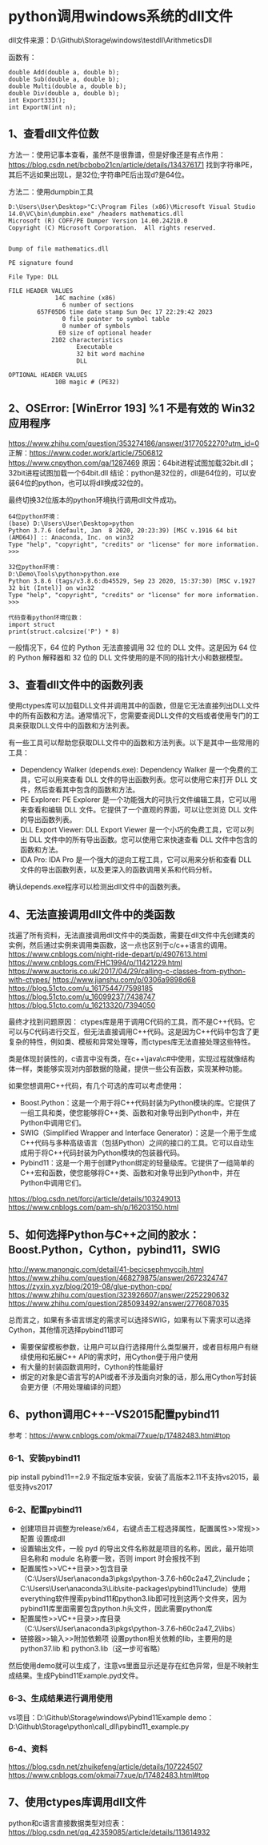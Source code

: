 # python调用windows系统的dll文件
dll文件来源：D:\Github\Storage\windows\testdll\ArithmeticsDll

函数有：
```
double Add(double a, double b);
double Sub(double a, double b);
double Multi(double a, double b);
double Div(double a, double b);
int Export333();
int ExportN(int n);
```

## 1、查看dll文件位数
方法一：使用记事本查看，虽然不是很靠谱，但是好像还是有点作用：https://blog.csdn.net/bcbobo21cn/article/details/134376171
找到字符串PE，其后不远如果出现L，是32位;字符串PE后出现d?是64位。

方法二：使用dumpbin工具
```
D:\Users\User\Desktop>"C:\Program Files (x86)\Microsoft Visual Studio 14.0\VC\bin\dumpbin.exe" /headers mathematics.dll
Microsoft (R) COFF/PE Dumper Version 14.00.24210.0
Copyright (C) Microsoft Corporation.  All rights reserved.


Dump of file mathematics.dll

PE signature found

File Type: DLL

FILE HEADER VALUES
             14C machine (x86)
               6 number of sections
        657F05D6 time date stamp Sun Dec 17 22:29:42 2023
               0 file pointer to symbol table
               0 number of symbols
              E0 size of optional header
            2102 characteristics
                   Executable
                   32 bit word machine
                   DLL

OPTIONAL HEADER VALUES
             10B magic # (PE32)
```

## 2、OSError: [WinError 193] %1 不是有效的 Win32 应用程序
https://www.zhihu.com/question/353274186/answer/3177052270?utm_id=0
正解：https://www.coder.work/article/7506812
https://www.cnpython.com/qa/1287469
原因：64bit进程试图加载32bit.dll；32bit进程试图加载一个64bit.dll
结论：python是32位的，dll是64位的，可以安装64位的python，也可以将dll换成32位的。

最终切换32位版本的python环境执行调用dll文件成功。
```
64位python环境：
(base) D:\Users\User\Desktop>python
Python 3.7.6 (default, Jan  8 2020, 20:23:39) [MSC v.1916 64 bit (AMD64)] :: Anaconda, Inc. on win32
Type "help", "copyright", "credits" or "license" for more information.
>>>

32位python环境：
D:\Demo\Tools\python>python.exe
Python 3.8.6 (tags/v3.8.6:db45529, Sep 23 2020, 15:37:30) [MSC v.1927 32 bit (Intel)] on win32
Type "help", "copyright", "credits" or "license" for more information.
>>>

代码查看python环境位数：
import struct
print(struct.calcsize('P') * 8)
```
一般情况下，64 位的 Python 无法直接调用 32 位的 DLL 文件。这是因为 64 位的 Python 解释器和 32 位的 DLL 文件使用的是不同的指针大小和数据模型。

## 3、查看dll文件中的函数列表
使用ctypes库可以加载DLL文件并调用其中的函数，但是它无法直接列出DLL文件中的所有函数和方法。通常情况下，您需要查阅DLL文件的文档或者使用专门的工具来获取DLL文件中的函数和方法列表。

有一些工具可以帮助您获取DLL文件中的函数和方法列表。以下是其中一些常用的工具：
- Dependency Walker (depends.exe): Dependency Walker 是一个免费的工具，它可以用来查看 DLL 文件的导出函数列表。您可以使用它来打开 DLL 文件，然后查看其中包含的函数和方法。
- PE Explorer: PE Explorer 是一个功能强大的可执行文件编辑工具，它可以用来查看和编辑 DLL 文件。它提供了一个直观的界面，可以让您浏览 DLL 文件的导出函数列表。
- DLL Export Viewer: DLL Export Viewer 是一个小巧的免费工具，它可以列出 DLL 文件中的所有导出函数。您可以使用它来快速查看 DLL 文件中包含的函数和方法。
- IDA Pro: IDA Pro 是一个强大的逆向工程工具，它可以用来分析和查看 DLL 文件的导出函数列表，以及更深入的函数调用关系和代码分析。

确认depends.exe程序可以检测出dll文件中的函数列表。

## 4、无法直接调用dll文件中的类函数
找遍了所有资料，无法直接调用dll文件中的类函数，需要在dll文件中先创建类的实例，然后通过实例来调用类函数，这一点也区别于c/c++语言的调用。
https://www.cnblogs.com/night-ride-depart/p/4907613.html
https://www.cnblogs.com/FHC1994/p/11421229.html
https://www.auctoris.co.uk/2017/04/29/calling-c-classes-from-python-with-ctypes/
https://www.jianshu.com/p/0306a9898d68
https://blog.51cto.com/u_16175447/7598185
https://blog.51cto.com/u_16099237/7438747
https://blog.51cto.com/u_16213320/7394050

最终才找到问题原因：
ctypes库是用于调用C代码的工具，而不是C++代码。它可以与C代码进行交互，但无法直接调用C++代码。这是因为C++代码中包含了更复杂的特性，例如类、模板和异常处理等，而ctypes库无法直接处理这些特性。

类是体现封装性的，c语言中没有类，在c++\java\c#中使用，实现过程就像结构体一样，类能够实现对内部数据的隐藏，提供一些公有函数，实现某种功能。

如果您想调用C++代码，有几个可选的库可以考虑使用：
- Boost.Python：这是一个用于将C++代码封装为Python模块的库。它提供了一组工具和类，使您能够将C++类、函数和对象导出到Python中，并在Python中调用它们。
- SWIG（Simplified Wrapper and Interface Generator）：这是一个用于生成C++代码与多种高级语言（包括Python）之间的接口的工具。它可以自动生成用于将C++代码封装为Python模块的包装器代码。
- Pybind11：这是一个用于创建Python绑定的轻量级库。它提供了一组简单的C++宏和函数，使您能够将C++类、函数和对象导出到Python中，并在Python中调用它们。

https://blog.csdn.net/forcj/article/details/103249013
https://www.cnblogs.com/pam-sh/p/16203150.html

## 5、如何选择Python与C++之间的胶水：Boost.Python，Cython，pybind11，SWIG
http://www.manongjc.com/detail/41-becicsephmyccjh.html
https://www.zhihu.com/question/468279875/answer/2672324747
https://zyxin.xyz/blog/2019-08/glue-python-cpp/
https://www.zhihu.com/question/323926607/answer/2252290632
https://www.zhihu.com/question/285093492/answer/2776087035

总而言之，如果有多语言绑定的需求可以选择SWIG，如果有以下需求可以选择Cython，其他情况选择pybind11即可
- 需要保留模板参数，让用户可以自行选择用什么类型展开，或者目标用户有继续使用和拓展C++ API的需求时，用Cython便于用户使用
- 有大量的封装函数调用时，Cython的性能最好
- 绑定的对象是C语言写的API或者不涉及面向对象的话，那么用Cython写封装会更方便（不用处理编译的问题）

## 6、python调用C++--VS2015配置pybind11
参考：https://www.cnblogs.com/okmai77xue/p/17482483.html#top

### 6-1、安装pybind11
pip install pybind11==2.9
不指定版本安装，安装了高版本2.11不支持vs2015，最低支持vs2017

### 6-2、配置pybind11
- 创建项目并调整为release/x64，右键点击工程选择属性，配置属性>>常规>>配置 设置成dll
- 设置输出文件，一般 pyd 的导出文件名称就是项目的名称，因此，最开始项目名称和 module 名称要一致，否则 import 时会报找不到
- 配置属性>>VC++目录>>包含目录（C:\Users\User\anaconda3\pkgs\python-3.7.6-h60c2a47_2\include；C:\Users\User\anaconda3\Lib\site-packages\pybind11\include）使用everything软件搜索pybind11和python3.lib即可找到这两个文件夹，因为pybind11库里面需要包含python.h头文件，因此需要python库
- 配置属性>>VC++目录>>库目录（C:\Users\User\anaconda3\pkgs\python-3.7.6-h60c2a47_2\libs）
- 链接器>>输入>>附加依赖项 设置python相关依赖的lib，主要用的是python37.lib 和 python3.lib（这一步可省略）

然后使用demo就可以生成了，注意vs里面显示还是存在红色异常，但是不映射生成结果。生成Pybind11Example.pyd文件。

### 6-3、生成结果进行调用使用
vs项目：D:\Github\Storage\windows\Pybind11Example
demo：D:\Github\Storage\python\call_dll\pybind11_example.py

### 6-4、资料
https://blog.csdn.net/zhuikefeng/article/details/107224507
https://www.cnblogs.com/okmai77xue/p/17482483.html#top

## 7、使用ctypes库调用dll文件
python和c语言直接数据类型对应表：https://blog.csdn.net/qq_42359085/article/details/113614932


